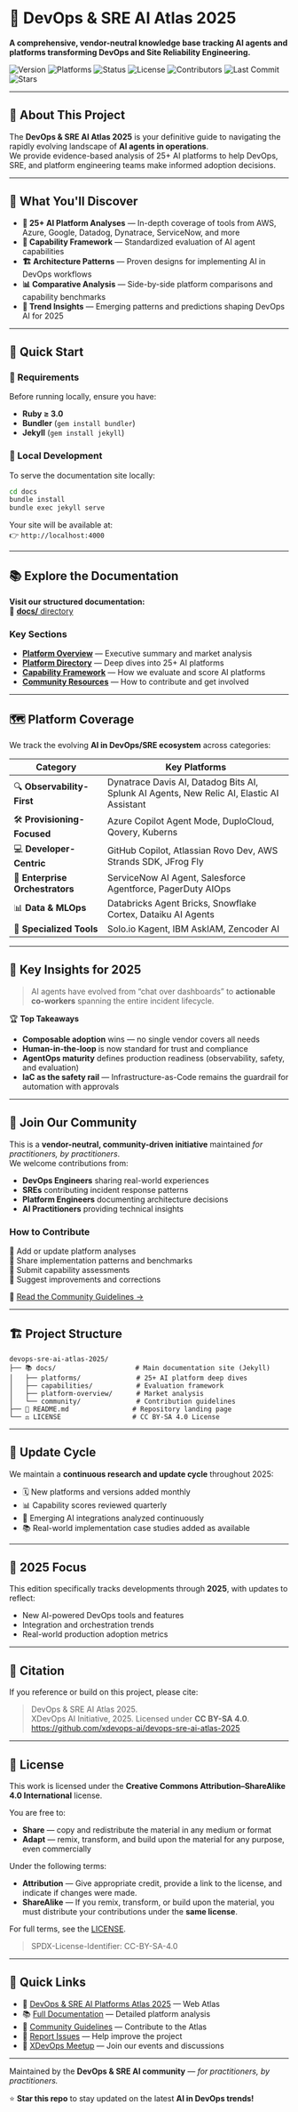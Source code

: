 # 🚀 DevOps & SRE AI Atlas 2025

**A comprehensive, vendor-neutral knowledge base tracking AI agents and platforms transforming DevOps and Site Reliability Engineering.**

![Version](https://img.shields.io/badge/version-2025.10-blue)
![Platforms](https://img.shields.io/badge/platforms-25+-green)
![Status](https://img.shields.io/badge/status-active-brightgreen)
![License](https://img.shields.io/badge/license-CC%20BY--SA%204.0-success)
![Contributors](https://img.shields.io/github/contributors/xdevops-ai/devops-sre-ai-atlas-2025)
![Last Commit](https://img.shields.io/github/last-commit/xdevops-ai/devops-sre-ai-atlas-2025)
![Stars](https://img.shields.io/github/stars/xdevops-ai/devops-sre-ai-atlas-2025?style=social)

---

## 📖 About This Project

The **DevOps & SRE AI Atlas 2025** is your definitive guide to navigating the rapidly evolving landscape of **AI agents in operations**.  
We provide evidence-based analysis of 25+ AI platforms to help DevOps, SRE, and platform engineering teams make informed adoption decisions.

---

## 🎯 What You'll Discover

- **🤖 25+ AI Platform Analyses** — In-depth coverage of tools from AWS, Azure, Google, Datadog, Dynatrace, ServiceNow, and more  
- **🔧 Capability Framework** — Standardized evaluation of AI agent capabilities  
- **🏗️ Architecture Patterns** — Proven designs for implementing AI in DevOps workflows  
- **📊 Comparative Analysis** — Side-by-side platform comparisons and capability benchmarks  
- **🔮 Trend Insights** — Emerging patterns and predictions shaping DevOps AI for 2025  

---

## 🌟 Quick Start

### 🧰 Requirements

Before running locally, ensure you have:
- **Ruby ≥ 3.0**
- **Bundler** (`gem install bundler`)
- **Jekyll** (`gem install jekyll`)

### 🚀 Local Development

To serve the documentation site locally:

```bash
cd docs
bundle install
bundle exec jekyll serve
```

Your site will be available at:  
👉 `http://localhost:4000`

---

## 📚 Explore the Documentation

**Visit our structured documentation:**  
📘 [**docs/** directory](docs/)

### Key Sections

- **[Platform Overview](docs/platform-overview/)** — Executive summary and market analysis  
- **[Platform Directory](docs/platforms/)** — Deep dives into 25+ AI platforms  
- **[Capability Framework](docs/capabilities/)** — How we evaluate and score AI platforms  
- **[Community Resources](docs/community/)** — How to contribute and get involved  

---

## 🗺️ Platform Coverage

We track the evolving **AI in DevOps/SRE ecosystem** across categories:

| Category | Key Platforms |
|-----------|----------------|
| 🔍 **Observability-First** | Dynatrace Davis AI, Datadog Bits AI, Splunk AI Agents, New Relic AI, Elastic AI Assistant |
| 🛠️ **Provisioning-Focused** | Azure Copilot Agent Mode, DuploCloud, Qovery, Kuberns |
| 💻 **Developer-Centric** | GitHub Copilot, Atlassian Rovo Dev, AWS Strands SDK, JFrog Fly |
| 🏢 **Enterprise Orchestrators** | ServiceNow AI Agent, Salesforce Agentforce, PagerDuty AIOps |
| 📊 **Data & MLOps** | Databricks Agent Bricks, Snowflake Cortex, Dataiku AI Agents |
| 🎯 **Specialized Tools** | Solo.io Kagent, IBM AskIAM, Zencoder AI |

---

## 🎯 Key Insights for 2025

> AI agents have evolved from “chat over dashboards” to **actionable co-workers** spanning the entire incident lifecycle.

🏆 **Top Takeaways**
- **Composable adoption** wins — no single vendor covers all needs  
- **Human-in-the-loop** is now standard for trust and compliance  
- **AgentOps maturity** defines production readiness (observability, safety, and evaluation)  
- **IaC as the safety rail** — Infrastructure-as-Code remains the guardrail for automation with approvals  

---

## 🤝 Join Our Community

This is a **vendor-neutral, community-driven initiative** maintained *for practitioners, by practitioners*.  
We welcome contributions from:

- **DevOps Engineers** sharing real-world experiences  
- **SREs** contributing incident response patterns  
- **Platform Engineers** documenting architecture decisions  
- **AI Practitioners** providing technical insights  

### How to Contribute
📝 Add or update platform analyses  
🔧 Share implementation patterns and benchmarks  
🎯 Submit capability assessments  
📢 Suggest improvements and corrections  

📘 [Read the Community Guidelines →](docs/community/CONTRIBUTING.md)

---

## 🏗️ Project Structure

```text
devops-sre-ai-atlas-2025/
├── 📚 docs/                    # Main documentation site (Jekyll)
│   ├── platforms/              # 25+ AI platform deep dives
│   ├── capabilities/           # Evaluation framework
│   ├── platform-overview/      # Market analysis
│   └── community/              # Contribution guidelines
├── 📄 README.md                # Repository landing page
└── ⚖️ LICENSE                  # CC BY-SA 4.0 License
```

---

## 🔄 Update Cycle

We maintain a **continuous research and update cycle** throughout 2025:

- 🗓️ New platforms and versions added monthly  
- 📊 Capability scores reviewed quarterly  
- 🧠 Emerging AI integrations analyzed continuously  
- 📚 Real-world implementation case studies added as available  

---

## 📆 2025 Focus

This edition specifically tracks developments through **2025**, with updates to reflect:

- New AI-powered DevOps tools and features  
- Integration and orchestration trends  
- Real-world production adoption metrics  

---

## 🧾 Citation

If you reference or build on this project, please cite:

> DevOps & SRE AI Atlas 2025.  
> XDevOps AI Initiative, 2025. Licensed under **CC BY-SA 4.0**.  
> https://github.com/xdevops-ai/devops-sre-ai-atlas-2025

---

## 📜 License

This work is licensed under the **Creative Commons Attribution–ShareAlike 4.0 International** license.

You are free to:
- **Share** — copy and redistribute the material in any medium or format  
- **Adapt** — remix, transform, and build upon the material for any purpose, even commercially  

Under the following terms:
- **Attribution** — Give appropriate credit, provide a link to the license, and indicate if changes were made.  
- **ShareAlike** — If you remix, transform, or build upon the material, you must distribute your contributions under the **same license**.

For full terms, see the [LICENSE](LICENSE).

> SPDX-License-Identifier: CC-BY-SA-4.0

---

## 🔗 Quick Links
- 👥 [DevOps & SRE AI Platforms Atlas 2025](https://xdevops-ai.github.io/devops-sre-ai-atlas-2025/) — Web Atlas
- 📚 [Full Documentation](docs/) — Detailed platform analysis  
- 🤝 [Community Guidelines](docs/community/CONTRIBUTING.md) — Contribute to the Atlas  
- 🐛 [Report Issues](https://github.com/xdevops-ai/devops-sre-ai-atlas-2025/issues) — Help improve the project  
- 👥 [XDevOps Meetup](https://www.meetup.com/bucharest-xdevops-meetup-group/events/311375041/) — Join our events and discussions

---

Maintained by the **DevOps & SRE AI community** — *for practitioners, by practitioners.*

⭐ **Star this repo** to stay updated on the latest **AI in DevOps trends!**
